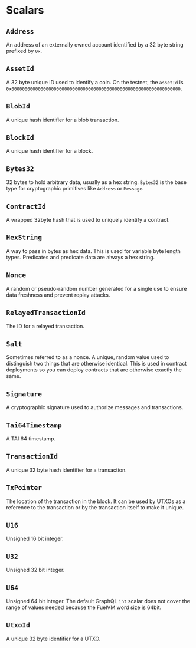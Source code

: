 
# Scalars

## `Address`

An address of an externally owned account identified by a 32 byte string prefixed by `0x`.

## `AssetId`

A 32 byte unique ID used to identify a coin. On the testnet, the `assetId` is `0x0000000000000000000000000000000000000000000000000000000000000000`.

## `BlobId`

A unique hash identifier for a blob transaction.

## `BlockId`

A unique hash identifier for a block.

## `Bytes32`

32 bytes to hold arbitrary data, usually as a hex string. `Bytes32` is the base type for cryptographic primitives like `Address` or `Message`.

## `ContractId`

A wrapped 32byte hash that is used to uniquely identify a contract.

## `HexString`

A way to pass in bytes as hex data. This is used for variable byte length types. Predicates and predicate data are always a hex string.

## `Nonce`

A random or pseudo-random number generated for a single use to ensure data freshness and prevent replay attacks.

## `RelayedTransactionId`

The ID for a relayed transaction.

## `Salt`

Sometimes referred to as a nonce. A unique, random value used to distinguish two things that are otherwise identical. This is used in contract deployments so you can deploy contracts that are otherwise exactly the same.

## `Signature`

A cryptographic signature used to authorize messages and transactions.

## `Tai64Timestamp`

A TAI 64 timestamp.

## `TransactionId`

A unique 32 byte hash identifier for a transaction.

## `TxPointer`

The location of the transaction in the block. It can be used by UTXOs as a reference to the transaction or by the transaction itself to make it unique.

## `U16`

Unsigned 16 bit integer.

## `U32`

Unsigned 32 bit integer.

## `U64`

Unsigned 64 bit integer. The default GraphQL `int` scalar does not cover the range of values needed because the FuelVM word size is 64bit.

## `UtxoId`

A unique 32 byte identifier for a UTXO.
